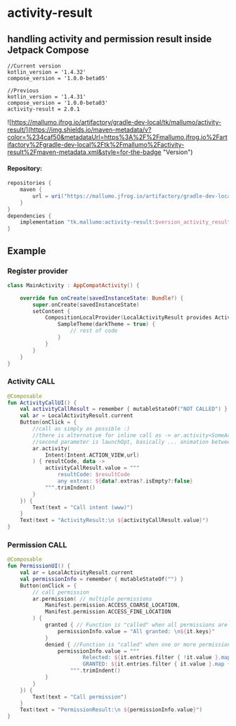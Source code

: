 # activity-result

## handling activity and permission result inside Jetpack Compose

```
//Current version
kotlin_version = '1.4.32'
compose_version = '1.0.0-beta05'

//Previous
kotlin_version = '1.4.31'
compose_version = '1.0.0-beta03'
activity-result = 2.0.1
```

![https://mallumo.jfrog.io/artifactory/gradle-dev-local/tk/mallumo/activity-result/](https://img.shields.io/maven-metadata/v?color=%234caf50&metadataUrl=https%3A%2F%2Fmallumo.jfrog.io%2Fartifactory%2Fgradle-dev-local%2Ftk%2Fmallumo%2Factivity-result%2Fmaven-metadata.xml&style=for-the-badge "Version")

#### Repository:

```groovy
repositories {
    maven {
        url = uri("https://mallumo.jfrog.io/artifactory/gradle-dev-local")
    }
}
dependencies {
    implementation "tk.mallumo:activity-result:$version_activity_result"
}
```

## Example

### Register provider

```kotlin
class MainActivity : AppCompatActivity() {

    override fun onCreate(savedInstanceState: Bundle?) {
        super.onCreate(savedInstanceState)
        setContent {
            CompositionLocalProvider(LocalActivityResult provides ActivityResult.get()) {
                SampleTheme(darkTheme = true) {
                    // rest of code
                }
            }
        }
    }
}
```

### Activity CALL

```kotlin
@Composable
fun ActivityCallUI() {
    val activityCallResult = remember { mutableStateOf("NOT CALLED") }
    val ar = LocalActivityResult.current
    Button(onClick = {
        //call as simply as possible :)
        //there is alternative for inline call as -> ar.activity<SomeActivity>()
        //second parameter is launchOpt, basically ... animation between activities
        ar.activity(
            Intent(Intent.ACTION_VIEW,url)
        ) { resultCode, data ->
            activityCallResult.value = """
                resultCode: $resultCode
                any extras: ${data?.extras?.isEmpty?:false}
            """.trimIndent()
        }
    }) {
        Text(text = "Call intent (www)")
    }
    Text(text = "ActivityResult:\n ${activityCallResult.value}")
}
```

### Permission CALL

```kotlin
@Composable
fun PermissionUI() {
    val ar = LocalActivityResult.current
    val permissionInfo = remember { mutableStateOf("") }
    Button(onClick = {
        // call permission
        ar.permission( // multiple permissions
            Manifest.permission.ACCESS_COARSE_LOCATION,
            Manifest.permission.ACCESS_FINE_LOCATION
        ) {
            granted { // Function is "called" when all permissions are granted
                permissionInfo.value = "All granted: \n${it.keys}"
            }
            denied { //Function is "called" when one or more permissions are denied
                permissionInfo.value = """
                        Relected: ${it.entries.filter { !it.value }.map { it.key }}
                        GRANTED: ${it.entries.filter { it.value }.map { it.key }}
                    """.trimIndent()
            }
        }
    }) {
        Text(text = "Call permission")
    }
    Text(text = "PermissionResult:\n ${permissionInfo.value}")
}
```